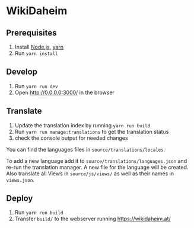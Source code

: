 # WikiDaheim

## Prerequisites
1. Install [Node.js](https://nodejs.org/), [yarn](https://yarnpkg.com/lang/en/)
2. Run `yarn install`

## Develop
1. Run `yarn run dev`
2. Open http://0.0.0.0:3000/ in the browser

## Translate
1. Update the translation index by running `yarn run build`
2. Run `yarn run manage:translations` to get the translation status
3. check the console output for needed changes

You can find the languages files in `source/translations/locales`.

To add a new language add it to `source/translations/languages.json` and re-run the translation manager. A new file for the language will be created.
Also translate all Views in `source/js/views/` as well as their names in `views.json`.

## Deploy
1. Run `yarn run build`
2. Transfer `build/` to the webserver running https://wikidaheim.at/
